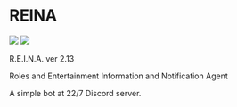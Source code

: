 # REINA
![](https://img.shields.io/badge/version-2.13-informational)
![](https://img.shields.io/github/license/Skk-nsmt/REINA)

R.E.I.N.A. ver 2.13

Roles and Entertainment Information and Notification Agent

A simple bot at 22/7 Discord server. 